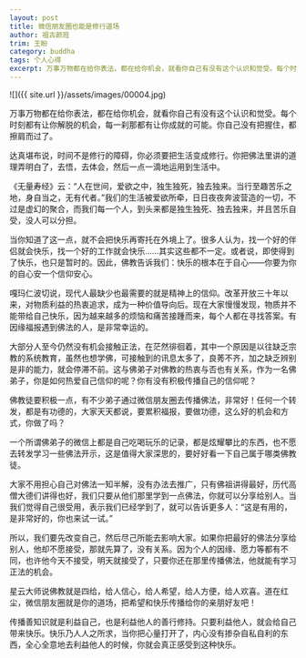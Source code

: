 ```yaml
---
layout: post
title: 微信朋友圈也能是修行道场
author: 祖古颜班
trim: 王盼
category: buddha
tags: 个人心得
excerpt: 万事万物都在给你表法，都在给你机会，就看你自己有没有这个认识和觉受。每个时刻都有让你解脱的机会，每一刹那都有让你成就的可能。你自己没有把握住，都擦肩而过了。
---
```


![]({{ site.url }}/assets/images/00004.jpg)

万事万物都在给你表法，都在给你机会，就看你自己有没有这个认识和觉受。每个时刻都有让你解脱的机会，每一刹那都有让你成就的可能。你自己没有把握住，都擦肩而过了。

达真堪布说，时间不是修行的障碍，你必须要把生活变成修行。你把佛法里讲的道理弄明白了，去悟，去体会，然后一点一滴地运用到生活中。

《无量寿经》云：“人在世间，爱欲之中，独生独死，独去独来。当行至趣苦乐之地，身自当之，无有代者。”我们的生活被爱欲所牵，日日夜夜奔波营造的一切，不过是虚幻的聚合，而我们每一个人，到头来都是独生独死、独去独来，并且苦乐自受，没人可以分担。

当你知道了这一点，就不会把快乐再寄托在外境上了。很多人认为，找一个好的伴侣就会快乐，找一个好的工作就会快乐……其实这些都不一定。或者说，即使得到了快乐，也只是暂时的。因此，佛教告诉我们：快乐的根本在于自心——你要为你的自心安一个信仰安心。

嘎玛仁波切说，现代人最缺少也最需要的就是精神上的信仰。改革开放三十年以来，对物质利益的热衷追求，成为一种价值导向后。现在大家慢慢发现，物质并不能带给自己快乐，因为越来越多的烦恼和痛苦接踵而来，每个人都在寻找答案。有因缘福报遇到佛法的人，是非常幸运的。

大部分人至今仍然没有机会接触正法，在茫然徘徊着，其中一个原因是以往缺乏宗教的系统教育，虽然也想学佛，可接触到的讯息太多了，良莠不齐，加之缺乏辨别是非的能力，就会停滞不前。这与佛弟子对佛教的热衷与否也有关系，作为一名佛弟子，你是如何热爱自己信仰的呢？你有没有积极传播自己的信仰呢？

佛教徒要积极一点，有不少弟子通过微信朋友圈去传播佛法，非常好！任何一个转发，都是有功德的，大家天天都说，要累积福报，要做功德，这么好的机会和方式，你做了吗？

一个所谓佛弟子的微信上都是自己吃喝玩乐的记录，都是炫耀攀比的东西，也不愿去转发学习一些佛法开示，这是值得大家深思的，要好好看一下自己属于哪类佛教徒。

大家不用担心自己对佛法一知半解，没有办法去推广，只有佛祖讲得最好，历代高僧大德们讲得也好，我们只要从他们那里学到一点佛法，你就可以分享给别人。当我们觉得自己很受用，表示我们已经学到了，就可以告诉更多人：“这是有用的，是非常好的，你也来试一试。”

所以，我们要先改变自己，然后尽己所能去影响大家。如果你把最好的佛法分享给别人，他却不愿接受，那就先算了，没有关系。因为个人的因缘、愿力等都有不同，也许他今天不接受，明天就接受了，只要你还在那里传播佛法，他就能有学习正法的机会。

星云大师说佛教就是四给，给人信心，给人希望，给人方便，给人欢喜。道在红尘，微信朋友圈就是你的道场，把希望和快乐传播给你的亲朋好友吧！

传播善知识就是利益自己，也是利益他人的善行修持。只要利益他人，就会给自己带来快乐。快乐乃人人之所求，当你把心量打开了，内心没有掺杂自私自利的东西，全心全意地去利益他人的时候，你就会真正感受到这种快乐。
